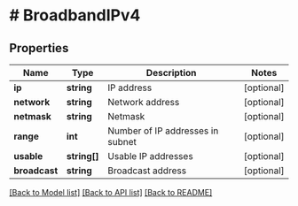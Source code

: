 # # BroadbandIPv4

## Properties

Name | Type | Description | Notes
------------ | ------------- | ------------- | -------------
**ip** | **string** | IP address | [optional]
**network** | **string** | Network address | [optional]
**netmask** | **string** | Netmask | [optional]
**range** | **int** | Number of IP addresses in subnet | [optional]
**usable** | **string[]** | Usable IP addresses | [optional]
**broadcast** | **string** | Broadcast address | [optional]

[[Back to Model list]](../../README.md#models) [[Back to API list]](../../README.md#endpoints) [[Back to README]](../../README.md)
